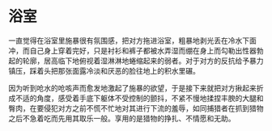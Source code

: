 # 浴室

一直觉得在浴室里施暴很有氛围感，把对方拖进浴室，粗暴地剥光丢在冷水下面冲，而自己身上穿着完好，只是衬衫和裤子都被水弄湿而绷在身上而勾勒出性器勃起的轮廓，居高临下地俯视着湿淋淋地蜷缩起来的弱者。对于对方的反抗给予暴力镇压，踩着头把那张面露冷淡和厌恶的脸往地上的积水里碾。

因为听到呛水的呛咳声而愈发地激起了施暴的欲望，于是接下来就把对方揪起来折成不适的角度，感受着手底下躯体不受控制的颤抖，不紧不慢地揉捏丰腴的大腿和臀肉，在要侵犯对方之前不慌不忙地对其进行下流的羞辱，如同捕猎者在抓到猎物之后不急着吃而先用其取乐一般。享用的是猎物的挣扎、不情愿和无助。
